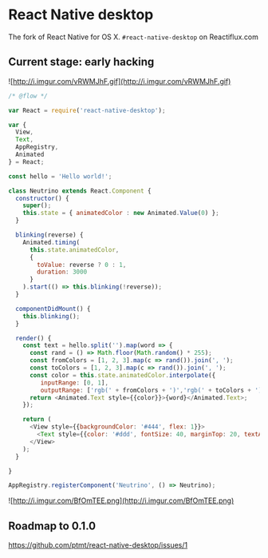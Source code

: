 # React Native desktop

The fork of React Native for OS X. `#react-native-desktop` on Reactiflux.com

## Current stage: early hacking

![http://i.imgur.com/vRWMJhF.gif](http://i.imgur.com/vRWMJhF.gif)

```js
/* @flow */

var React = require('react-native-desktop');

var {
  View,
  Text,
  AppRegistry,
  Animated
} = React;

const hello = 'Hello world!';

class Neutrino extends React.Component {
  constructor() {
    super();
    this.state = { animatedColor : new Animated.Value(0) };
  }

  blinking(reverse) {
    Animated.timing(
      this.state.animatedColor,
      {
        toValue: reverse ? 0 : 1,
        duration: 3000
      }
    ).start(() => this.blinking(!reverse));
  }

  componentDidMount() {
    this.blinking();
  }

  render() {
    const text = hello.split('').map(word => {
      const rand = () => Math.floor(Math.random() * 255);
      const fromColors = [1, 2, 3].map(c => rand()).join(', ');
      const toColors = [1, 2, 3].map(c => rand()).join(', ');
      const color = this.state.animatedColor.interpolate({
         inputRange: [0, 1],
         outputRange: ['rgb(' + fromColors + ')','rgb(' + toColors + ')']}); // TODO: template strings
      return <Animated.Text style={{color}}>{word}</Animated.Text>;
    });

    return (
      <View style={{backgroundColor: '#444', flex: 1}}>
        <Text style={{color: '#ddd', fontSize: 40, marginTop: 20, textAlign:'center'}}>{text}</Text>
      </View>
    );
  }

}

AppRegistry.registerComponent('Neutrino', () => Neutrino);

```

![http://i.imgur.com/BfOmTEE.png](http://i.imgur.com/BfOmTEE.png)

## Roadmap to 0.1.0

https://github.com/ptmt/react-native-desktop/issues/1
